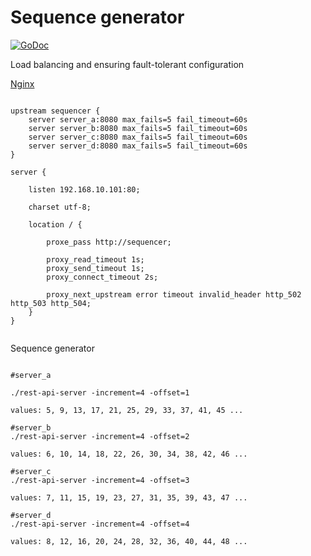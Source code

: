 Sequence generator
===
[![GoDoc](https://godoc.org/github.com/kshvakov/sequence-generator?status.svg)](https://godoc.org/github.com/kshvakov/sequence-generator/)


Load balancing and ensuring fault-tolerant configuration

[Nginx](http://nginx.org/)

```

upstream sequencer {
	server server_a:8080 max_fails=5 fail_timeout=60s
	server server_b:8080 max_fails=5 fail_timeout=60s
	server server_c:8080 max_fails=5 fail_timeout=60s
	server server_d:8080 max_fails=5 fail_timeout=60s
}

server {

	listen 192.168.10.101:80;

	charset utf-8;
	
	location / {

		proxe_pass http://sequencer;

		proxy_read_timeout 1s;
		proxy_send_timeout 1s;
		proxy_connect_timeout 2s;

		proxy_next_upstream error timeout invalid_header http_502 http_503 http_504;
	}
}


```

Sequence generator 

```

#server_a

./rest-api-server -increment=4 -offset=1

values: 5, 9, 13, 17, 21, 25, 29, 33, 37, 41, 45 ...

#server_b
./rest-api-server -increment=4 -offset=2

values: 6, 10, 14, 18, 22, 26, 30, 34, 38, 42, 46 ...

#server_c
./rest-api-server -increment=4 -offset=3

values: 7, 11, 15, 19, 23, 27, 31, 35, 39, 43, 47 ...

#server_d
./rest-api-server -increment=4 -offset=4

values: 8, 12, 16, 20, 24, 28, 32, 36, 40, 44, 48 ...

```
